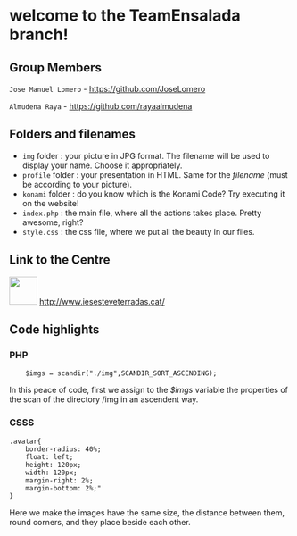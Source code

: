 # welcome to the TeamEnsalada branch!

## Group Members
`Jose Manuel Lomero` - https://github.com/JoseLomero

`Almudena Raya` - https://github.com/rayaalmudena


## Folders and filenames

- `img` folder : your picture in JPG format. The filename will be used to 
display your name. Choose it appropriately.
- `profile` folder : your presentation in HTML. Same for the 
*filename* (must be according to your picture).
- `konami` folder : do you know which is the Konami Code? Try executing it on the website!
- `index.php` : the main file, where all the actions takes place. Pretty awesome, right?
- `style.css` : the css file, where we put all the beauty in our files.


## Link to the Centre
<img src="http://4.bp.blogspot.com/_O8rcaBdiO70/SwvL-vVUhxI/AAAAAAAAACY/17TY3jyzRrc/S150/log.jpg=30x30" width="50px"> http://www.iesesteveterradas.cat/


## Code highlights
### PHP
```
	$imgs = scandir("./img",SCANDIR_SORT_ASCENDING);
```
In this peace of code, first we assign to the *$imgs* variable the properties of the scan of the directory /img in an ascendent way.


### CSSS
```
.avatar{
	border-radius: 40%;
	float: left; 
	height: 120px;
	width: 120px;
	margin-right: 2%; 
	margin-bottom: 2%;"
}
```
Here we make the images have the same size, the distance between them, round corners, and they place beside each other.
